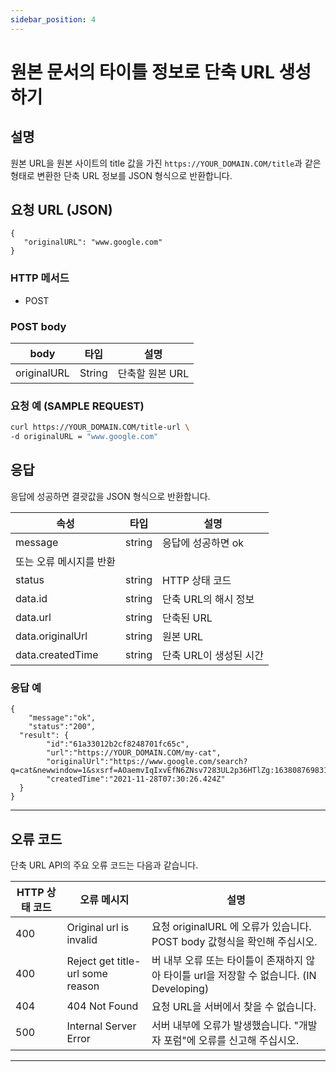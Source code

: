 ```yaml
---
sidebar_position: 4
---
```


# 원본 문서의 타이틀 정보로 단축 URL 생성하기

## 설명

원본 URL을 원본 사이트의 title 값을 가진 `https://YOUR_DOMAIN.COM/title`과 같은 형태로 변환한 단축 URL 정보를 JSON 형식으로 반환합니다.

## 요청 URL (JSON)

```
{
   "originalURL": "www.google.com"
}
```

### HTTP 메서드

- POST

### POST body

| body | 타입 | 설명 |
| --- | --- | --- |
| originalURL | String | 단축할 원본 URL |

### 요청 예 (SAMPLE REQUEST)

```bash
curl https://YOUR_DOMAIN.COM/title-url \
-d originalURL = "www.google.com"
```

## 응답

응답에 성공하면 결괏값을 JSON 형식으로 반환합니다.

| 속성 | 타입 | 설명 |
| --- | --- | --- |
| message | string | 응답에 성공하면 ok
또는 오류 메시지를 반환 |
| status | string | HTTP 상태 코드 |
| data.id | string | 단축 URL의 해시 정보 |
| data.url | string | 단축된 URL |
| data.originalUrl | string | 원본 URL |
| data.createdTime | string | 단축 URL이 생성된 시간 |

### 응답 예

```
{
	"message":"ok",
	"status":"200",
  "result": {
		"id":"61a33012b2cf8248701fc65c",
		"url":"https://YOUR_DOMAIN.COM/my-cat",
		"originalUrl":"https://www.google.com/search?q=cat&newwindow=1&sxsrf=AOaemvIqIxvEfN6ZNsv7283UL2p36HTlZg:1638087698316&source=lnms&tbm=isch&sa=X&ved=2ahUKEwjGifma0Lr0AhUur1YBHfoCAqAQ_AUoAXoECAIQAw&biw=1113&bih=796&dpr=2",
		"createdTime":"2021-11-28T07:30:26.424Z"
  }
}
```

---

## 오류 코드

단축 URL API의 주요 오류 코드는 다음과 같습니다.

| HTTP 상태 코드 | 오류 메시지 | 설명 |
| --- | --- | --- |
| 400 | Original url is invalid | 요청 originalURL 에 오류가 있습니다. POST body 값형식을 확인해 주십시오. |
| 400 | Reject get title-url some reason | 버 내부 오류 또는 타이틀이 존재하지 않아 타이틀 url을 저장할 수 없습니다. (IN Developing) |
| 404 | 404 Not Found | 요청 URL을 서버에서 찾을 수 없습니다. |
| 500 | Internal Server Error | 서버 내부에 오류가 발생했습니다. "개발자 포럼"에 오류를 신고해 주십시오. |

---